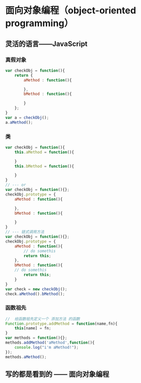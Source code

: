 #   面向对象编程（object-oriented programming）

##  灵活的语言——JavaScript

### 真假对象
```javascript
var checkObj = function(){
    return {
        aMethod : function(){

        },
        bMethod : function(){

        }
    };
}
var a = checkObj();
a.aMethod();
```

### 类
```javascript
var checkObj = function(){
    this.aMethod = function(){

    }
    this.bMethod = function(){

    }
}
// --- or
var checkObj = function(){};
checkObj.prototype = {
    aMethod : function(){

    },
    bMethod : function(){

    }
}
// --- 链式调用方法
var checkObj = function(){};
checkObj.prototype = {
    aMethod : function(){
        // do somethis
        return this;
    },
    bMethod : function(){
    // do somethis
        return this;
    }
}
var check = new checkObj();
check.aMethod().bMethod();
```
### 函数祖先
```javascript
//  给函数祖先定义一个 添加方法 的函数
Function.prototype.addMethod = function(name,fn){
    this[name] = fn;
}
var methods = function(){};
methods.addMethod('aMethod',function(){
    console.log("i'm aMethod!");
});
methods.aMethod();
```

##  写的都是看到的 —— 面向对象编程